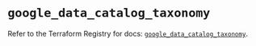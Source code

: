 # `google_data_catalog_taxonomy`

Refer to the Terraform Registry for docs: [`google_data_catalog_taxonomy`](https://registry.terraform.io/providers/hashicorp/google/6.18.0/docs/resources/data_catalog_taxonomy).
